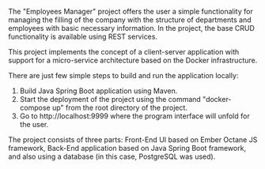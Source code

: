 The "Employees Manager" project offers the user a simple functionality for managing the filling of the company with the structure of departments and employees with basic necessary information. In the project, the base CRUD functionality is available using REST services.

This project implements the concept of a client-server application with support for a micro-service architecture based on the Docker infrastructure.

There are just few simple steps to build and run the application locally:
1. Build Java Spring Boot application using Maven.
2. Start the deployment of the project using the command "docker-compose up" from the root directory of the project.
3. Go to http://localhost:9999 where the program interface will unfold for the user.

The project consists of three parts: Front-End UI based on Ember Octane JS framework, Back-End application based on Java Spring Boot framework, and also using a database (in this case, PostgreSQL was used).
